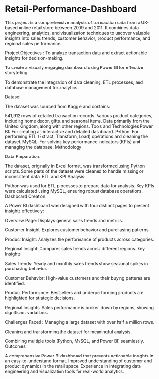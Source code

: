 # Retail-Performance-Dashboard
This project is a comprehensive analysis of transaction data from a UK-based online retail store between 2009 and 2011. It combines data engineering, analytics, and visualization techniques to uncover valuable insights into sales trends, customer behavior, product performance, and regional sales performance.

Project Objectives :
To analyze transaction data and extract actionable insights for decision-making.

To create a visually engaging dashboard using Power BI for effective storytelling.

To demonstrate the integration of data cleaning, ETL processes, and database management for analytics.

Dataset 

The dataset was sourced from Kaggle and contains:

541,912 rows of detailed transaction records.
Various product categories, including home decor, gifts, and seasonal items.
Data primarily from the United Kingdom, along with other regions.
Tools and Technologies
Power BI: For creating an interactive and detailed dashboard.
Python: For performing ETL (Extract, Transform, Load) operations and cleaning the dataset.
MySQL: For solving key performance indicators (KPIs) and managing the database.
Methodology

Data Preparation:

The dataset, originally in Excel format, was transformed using Python scripts.
Some parts of the dataset were cleaned to handle missing or inconsistent data.
ETL and KPI Analysis:

Python was used for ETL processes to prepare data for analysis.
Key KPIs were calculated using MySQL, ensuring robust database operations.
Dashboard Creation:

A Power BI dashboard was designed with four distinct pages to present insights effectively:

Overview Page: Displays general sales trends and metrics.

Customer Insight: Explores customer behavior and purchasing patterns.

Product Insight: Analyzes the performance of products across categories.

Regional Insight: Compares sales trends across different regions.
Key Insights

Sales Trends: Yearly and monthly sales trends show seasonal spikes in purchasing behavior.

Customer Behavior: High-value customers and their buying patterns are identified.

Product Performance: Bestsellers and underperforming products are highlighted for strategic decisions.

Regional Insights: Sales performance is broken down by regions, showing significant variations.

Challenges Faced :
Managing a large dataset with over half a million rows.

Cleaning and transforming the dataset for meaningful analysis.

Combining multiple tools (Python, MySQL, and Power BI) seamlessly.
Outcomes

A comprehensive Power BI dashboard that presents actionable insights in an easy-to-understand format.
Improved understanding of customer and product dynamics in the retail space.
Experience in integrating data engineering and visualization tools for real-world analytics.


